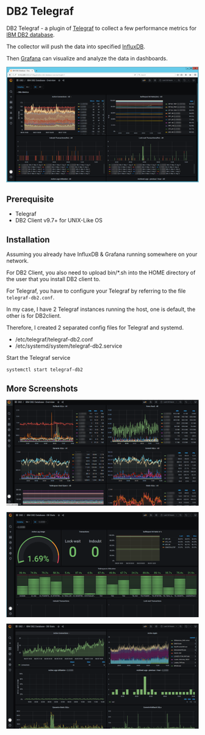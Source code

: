 # DB2 Telegraf

DB2 Telegraf - a plugin of [Telegraf](https://www.influxdata.com/time-series-platform/telegraf/) to collect a few performance metrics for [IBM DB2 database](https://www.ibm.com/products/db2-database).

The collector will push the data into specified [InfluxDB](https://www.influxdata.com/products/influxdb/).  

Then [Grafana](https://grafana.com/) can visualize and analyze the data in dashboards.

![db2-overview](screenshots/db2-overview.png)

## Prerequisite

- Telegraf
- DB2 Client v9.7+ for UNIX-Like OS

## Installation

Assuming you already have InfluxDB & Grafana running somewhere on your network.

For DB2 Client, you also need to upload bin/*.sh into the HOME directory of the user that you install DB2 client to.

For Telegraf, you have to configure your Telegraf by referring to the file `telegraf-db2.conf`.

In my case, I have 2 Telegraf instances running the host, one is default, the other is for DB2client.

Therefore, I created 2 separated config files for Telegraf and systemd.

- /etc/telegraf/telegraf-db2.conf
- /etc/systemd/system/telegraf-db2.service

Start the Telegraf service

```shell
systemctl start telegraf-db2
```

## More Screenshots

![db2-overview-2](screenshots/db2-overview-2.png)

![db2-db-stats](screenshots/db2-db-stats.png)

![db2-db-stats-2](screenshots/db2-db-stats-2.png)